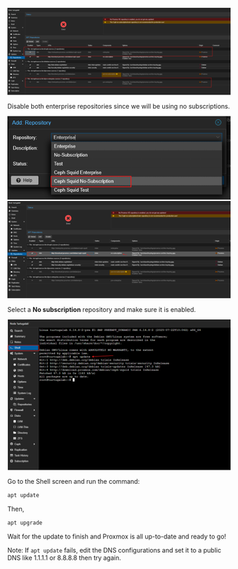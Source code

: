 ![](PNG/README_PNG.png)

Disable both enterprise repositories since we will be using no subscriptions.

![](PNG/README_PNG_1.png)
![](PNG/README_PNG_2.png)

Select a **No subscription** repository and make sure it is enabled.

![](PNG/README_PNG_3.png)

Go to the Shell screen and run the command:
```cmd
apt update
```
Then,
```cmd
apt upgrade
```

Wait for the update to finish and Proxmox is all up-to-date and ready to go!

Note: If `apt update` fails, edit the DNS configurations and set it to a public DNS like 1.1.1.1 or 8.8.8.8 then try again.
